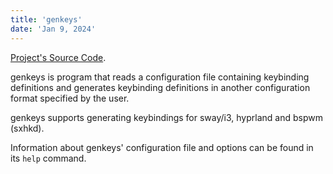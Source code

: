 ```yaml
---
title: 'genkeys'
date: 'Jan 9, 2024'
---
```

[Project's Source Code](https://github.com/HatsuSixty/AppDrawer).

genkeys is program that reads a configuration file containing keybinding definitions and generates keybinding definitions in another configuration format specified by the user.

genkeys supports generating keybindings for sway/i3, hyprland and bspwm (sxhkd).

Information about genkeys' configuration file and options can be found in its `help` command.
